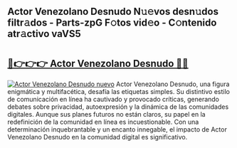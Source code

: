 ## Actor Venezolano Desnudo N𝚞𝚎vos desn𝚞dos filtr𝚊dos - Parts-zpG F𝚘tos vid𝚎o - C𝚘ntenido atr𝚊ctivo vaVS5

# <h2><a href="http://mb42cbe.tromn.icu/?c=Actor+Venezolano+Desnudo">🔗👉👉👉 Actor Venezolano Desnudo 🔗🔗</a></h2>

[![Actor Venezolano Desnudo nuevo](https://i.imgur.com/pEAQMta.gif)](http://mb42cbe.tromn.icu/?c=Actor+Venezolano+Desnudo)
Actor Venezolano Desnudo, una figura enigmática y multifacética, desafía las etiquetas simples. Su distintivo estilo de comunicación en línea ha cautivado y provocado críticas, generando debates sobre privacidad, autoexpresión y la dinámica de las comunidades digitales. Aunque sus planes futuros no están claros, su papel en la redefinición de la comunidad en línea es incuestionable. Con una determinación inquebrantable y un encanto innegable, el impacto de Actor Venezolano Desnudo en la comunidad digital es significativo.
